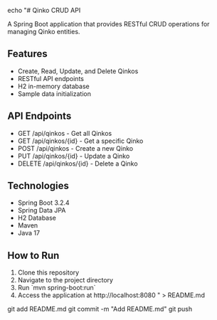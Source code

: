 echo "# Qinko CRUD API

A Spring Boot application that provides RESTful CRUD operations for managing Qinko entities.

## Features

- Create, Read, Update, and Delete Qinkos
- RESTful API endpoints
- H2 in-memory database
- Sample data initialization

## API Endpoints

- GET /api/qinkos - Get all Qinkos
- GET /api/qinkos/{id} - Get a specific Qinko
- POST /api/qinkos - Create a new Qinko
- PUT /api/qinkos/{id} - Update a Qinko
- DELETE /api/qinkos/{id} - Delete a Qinko

## Technologies

- Spring Boot 3.2.4
- Spring Data JPA
- H2 Database
- Maven
- Java 17

## How to Run

1. Clone this repository
2. Navigate to the project directory
3. Run \`mvn spring-boot:run\`
4. Access the application at http://localhost:8080
" > README.md

git add README.md
git commit -m "Add README.md"
git push
